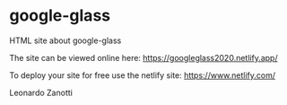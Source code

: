 # google-glass
HTML site about google-glass

The site can be viewed online here: https://googleglass2020.netlify.app/

To deploy your site for free use the netlify site: https://www.netlify.com/

Leonardo Zanotti
